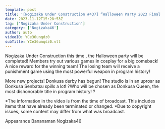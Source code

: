 ```yaml
---
template: post
title: '[Nogizaka Under Construction #437] “Halloween Party 2023 Final Part/Donkusa Derby Part 1” 2023.11.12 OA'
date: 2023-11-12T15:28:53Z
tag: ['Nogizaka Under Construction']
category: ['Nogizaka46']
author: auto 
videoID: YCe36unqdz0
subTitle: YCe36unqdz0.vtt
---
```

Nogizaka Under Construction this time , the Halloween party will be completed! Members try out various games in cosplay for a big comeback! A nice reward for the winning team! The losing team will receive a punishment game using the most powerful weapon in program history!

More new projects! Donkusa derby has begun! The studio is in an uproar as Donkusa Senbatsu spills a lot! ?Who will be chosen as Donkusa Queen, the most dishonorable title in program history! ?

*The information in the video is from the time of broadcast. This includes items that have already been terminated or changed.
*Due to copyright issues, some content may differ from what was broadcast.

Appearance
Bananaman Nogizaka46

